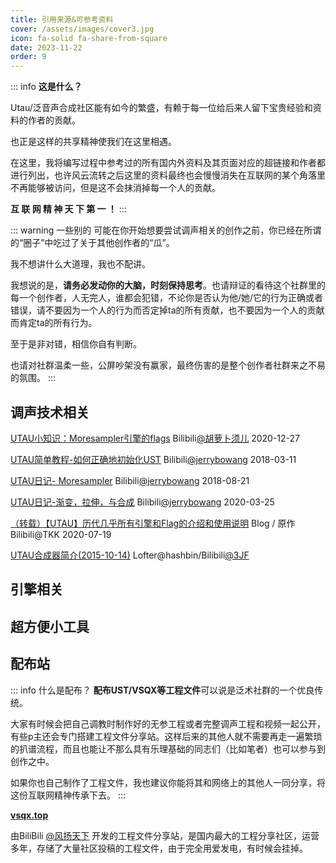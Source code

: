 ```yaml
---
title: 引用来源&可参考资料
cover: /assets/images/cover3.jpg
icon: fa-solid fa-share-from-square
date: 2023-11-22
order: 9
---
```

::: info
<span class="xingmu">**这是什么？**</span>

Utau/泛音声合成社区能有如今的繁盛，有赖于每一位给后来人留下宝贵经验和资料的作者的贡献。

也正是这样的共享精神使我们在这里相遇。

在这里，我将编写过程中参考过的所有国内外资料及其页面对应的超链接和作者都进行列出，也许风云流转之后这里的资料最终也会慢慢消失在互联网的某个角落里不再能够被访问，但是这不会抹消掉每一个人的贡献。

**互 联 网 精 神 天 下 第 一 ！**
:::

::: warning 一些别的
可能在你开始想要尝试调声相关的创作之前，你已经在所谓的“圈子”中吃过了关于其他创作者的“瓜”。

我不想讲什么大道理，我也不配讲。

我想说的是，**请务必发动你的大脑，时刻保持思考**。也请辩证的看待这个社群里的每一个创作者，人无完人，谁都会犯错，不论你是否认为他/她/它的行为正确或者错误，请不要因为一个人的行为而否定掉ta的所有贡献，也不要因为一个人的贡献而肯定ta的所有行为。

至于是非对错，相信你自有判断。

也请对社群温柔一些，公屏吵架没有赢家，最终伤害的是整个创作者社群来之不易的氛围。
:::

## 调声技术相关

[UTAU小知识：Moresampler引擎的flags](https://www.bilibili.com/read/cv9016998/) Bilibili[@胡萝卜须儿](https://space.bilibili.com/11192010) 2020-12-27

[UTAU简单教程-如何正确地初始化UST](https://www.bilibili.com/read/cv283919/) Bilibili[@jerrybowang](https://space.bilibili.com/8130109) 2018-03-11

[UTAU日记- Moresampler](https://www.bilibili.com/read/cv1007842/) Bilibili[@jerrybowang](https://space.bilibili.com/8130109) 2018-08-21

[UTAU日记-渐变，拉伸，与合成](https://www.bilibili.com/read/cv5278153/) Bilibili[@jerrybowang](https://space.bilibili.com/8130109) 2020-03-25

[（转载）【UTAU】历代几乎所有引擎和Flag的介绍和使用说明](https://blog.uselessbug.tk/2020/utau-flag-article-bak/) Blog / 原作Bilibili@TKK 2020-07-19

[UTAU合成器简介(2015-10-14)](http://hashbin.lofter.com/post/496daa_5f2e3f2) Lofter@hashbin/Bilibili[@3JF](https://space.bilibili.com/3240126)

## 引擎相关

## 超方便小工具

## 配布站

::: info 什么是配布？
**配布UST/VSQX等工程文件**可以说是泛术社群的一个优良传统。

大家有时候会把自己调教时制作好的无参工程或者完整调声工程和视频一起公开，有些p主还会专门搭建工程文件分享站。这样后来的其他人就不需要再走一遍繁琐的扒谱流程，而且也能让不那么具有乐理基础的同志们（比如笔者）也可以参与到创作之中。

如果你也自己制作了工程文件，我也建议你能将其和网络上的其他人一同分享，将这份互联网精神传承下去。
:::

[**vsqx.top**](https://www.vsqx.top)

由BiliBili [@风扬天下](https://space.bilibili.com/1382850) 开发的工程文件分享站，是国内最大的工程分享社区，运营多年，存储了大量社区投稿的工程文件，由于完全用爱发电，有时候会挂掉。
